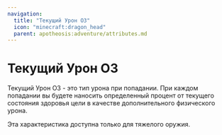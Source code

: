 ```yaml
---
navigation:
  title: "Текущий Урон ОЗ"
  icon: "minecraft:dragon_head"
  parent: apotheosis:adventure/attributes.md
---
```


# Текущий Урон ОЗ

<Color id="blue">Текущий Урон ОЗ</Color> - это тип урона при попадании. При каждом попадании вы будете наносить определенный процент от текущего состояния здоровья цели в качестве дополнительного физического урона.

Эта характеристика доступна только для тяжелого оружия.

